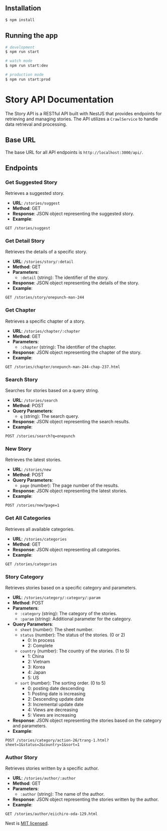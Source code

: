 
## Installation

```bash
$ npm install
```

## Running the app

```bash
# development
$ npm run start

# watch mode
$ npm run start:dev

# production mode
$ npm run start:prod
```


# Story API Documentation

The Story API is a RESTful API built with NestJS that provides endpoints for retrieving and managing stories. The API utilizes a `CrawlService` to handle data retrieval and processing.

## Base URL

The base URL for all API endpoints is `http://localhost:3000/api/`.

## Endpoints

### Get Suggested Story

Retrieves a suggested story.

- **URL**: `/stories/suggest`
- **Method**: GET
- **Response**: JSON object representing the suggested story.
- **Example**:

```http
GET /stories/suggest
```

### Get Detail Story

Retrieves the details of a specific story.

- **URL**: `/stories/story/:detail`
- **Method**: GET
- **Parameters**:
  - `:detail` (string): The identifier of the story.
- **Response**: JSON object representing the details of the story.
- **Example**:

```http
GET /stories/story/onepunch-man-244
```

### Get Chapter

Retrieves a specific chapter of a story.

- **URL**: `/stories/chapter/:chapter`
- **Method**: GET
- **Parameters**:
  - `:chapter` (string): The identifier of the chapter.
- **Response**: JSON object representing the chapter of the story.
- **Example**:

```http
GET /stories/chapter/onepunch-man-244-chap-237.html
```

### Search Story

Searches for stories based on a query string.

- **URL**: `/stories/search`
- **Method**: POST
- **Query Parameters**:
  - `q` (string): The search query.
- **Response**: JSON object representing the search results.
- **Example**:

```http
POST /stories/search?q=onepunch
```

### New Story

Retrieves the latest stories.

- **URL**: `/stories/new`
- **Method**: POST
- **Query Parameters**:
  - `page` (number): The page number of the results.
- **Response**: JSON object representing the latest stories.
- **Example**:

```http
POST /stories/new?page=1
```

### Get All Categories

Retrieves all available categories.

- **URL**: `/stories/categories`
- **Method**: GET
- **Response**: JSON object representing all categories.
- **Example**:

```http
GET /stories/categories
```

### Story Category

Retrieves stories based on a specific category and parameters.

- **URL**: `/stories/category/:category/:param`
- **Method**: POST
- **Parameters**:
  - `:category` (string): The category of the stories.
  - `:param` (string): Additional parameter for the category.
- **Query Parameters**:
  - `sheet` (number): The sheet number.
  - `status` (number): The status of the stories. (0 or 2)
    - 0: In process
    - 2: Complete
  - `country` (number): The country of the stories. (1 to 5)
    - 1: China
    - 2: Vietnam
    - 3: Korea
    - 4: Japan
    - 5: US
  - `sort` (number): The sorting order. (0 to 5)
    - 0: posting date descending
    - 1: Posting date is increasing
    - 2: Descending update date
    - 3: Incremental update date
    - 4: Views are decreasing
    - 5: Views are increasing
- **Response**: JSON object representing the stories based on the category and parameters.
- **Example**:

```http
POST /stories/category/action-26/trang-1.html?sheet=1&status=2&country=1&sort=1
```

### Author Story

Retrieves stories written by a specific author.

- **URL**: `/stories/author/:author`
- **Method**: GET
- **Parameters**:
  - `:author` (string): The name of the author.
- **Response**: JSON object representing the stories written by the author.
- **Example**:

```http
GET /stories/author/eiichiro-oda-129.html
```

Nest is [MIT licensed](LICENSE).
